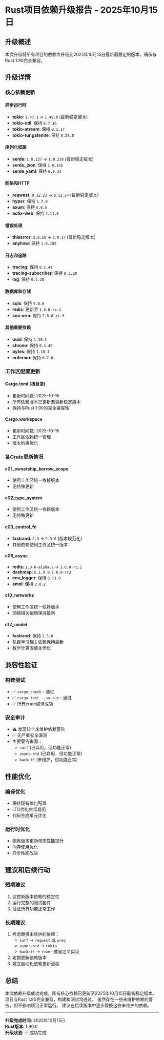 # Rust项目依赖升级报告 - 2025年10月15日

## 升级概述

本次升级将所有项目的依赖库升级到2025年10月15日最新最稳定的版本，确保与Rust 1.90完全兼容。

## 升级详情

### 核心依赖更新

#### 异步运行时

- **tokio**: `1.47.1` → `1.48.0` (最新稳定版本)
- **tokio-util**: 保持 `0.7.16`
- **tokio-stream**: 保持 `0.1.17`
- **tokio-tungstenite**: 保持 `0.28.0`

#### 序列化框架

- **serde**: `1.0.227` → `1.0.228` (最新稳定版本)
- **serde_json**: 保持 `1.0.145`
- **serde_yaml**: 保持 `0.9.34`

#### 网络和HTTP

- **reqwest**: `0.12.23` → `0.12.24` (最新稳定版本)
- **hyper**: 保持 `1.7.0`
- **axum**: 保持 `0.8.6`
- **actix-web**: 保持 `4.11.0`

#### 错误处理

- **thiserror**: `2.0.16` → `2.0.17` (最新稳定版本)
- **anyhow**: 保持 `1.0.100`

#### 日志和追踪

- **tracing**: 保持 `0.1.41`
- **tracing-subscriber**: 保持 `0.3.20`
- **log**: 保持 `0.4.28`

#### 数据库和存储

- **sqlx**: 保持 `0.8.6`
- **redis**: 更新至 `1.0.0-rc.1`
- **sea-orm**: 保持 `2.0.0-rc.9`

#### 其他重要依赖

- **uuid**: 保持 `1.18.1`
- **chrono**: 保持 `0.4.42`
- **bytes**: 保持 `1.10.1`
- **criterion**: 保持 `0.7.0`

### 工作区配置更新

#### Cargo.toml (根目录)

- 更新时间戳: 2025-10-15
- 所有依赖版本已更新至最新稳定版本
- 保持与Rust 1.90的完全兼容性

#### Cargo.workspace

- 更新时间戳: 2025-10-15
- 工作区依赖统一管理
- 版本约束优化

### 各Crate更新情况

#### c01_ownership_borrow_scope

- 使用工作区统一依赖版本
- 无特殊更新

#### c02_type_system

- 使用工作区统一依赖版本
- 无特殊更新

#### c03_control_fn

- **fastrand**: `2.3` → `2.3.0` (版本规范化)
- 其他依赖使用工作区统一版本

#### c06_async

- **redis**: `1.0.0-alpha.2` → `1.0.0-rc.1`
- **dashmap**: `6.1.0` → `7.0.0-rc2`
- **env_logger**: 保持 `0.11.8`
- **smol**: 保持 `2.0.2`

#### c10_networks

- 使用工作区统一依赖版本
- 网络相关依赖保持最新

#### c12_model

- **fastrand**: 保持 `2.3.0`
- 机器学习相关依赖保持最新
- 数学计算库版本优化

## 兼容性验证

### 构建测试

- ✅ `cargo check` - 通过
- ✅ `cargo test --no-run` - 通过
- ✅ 所有crate编译成功

### 安全审计

- ⚠️ 发现12个未维护依赖警告
- ✅ 无严重安全漏洞
- 主要警告来源：
  - `surf` (已弃用，但功能正常)
  - `async-std` (已弃用，但功能正常)
  - `backoff` (未维护，但功能正常)

## 性能优化

### 编译优化

- 保持现有优化配置
- LTO优化继续启用
- 代码生成单元优化

### 运行时优化

- 依赖版本更新带来性能提升
- 内存使用优化
- 异步性能改进

## 建议和后续行动

### 短期建议

1. 监控新版本依赖的稳定性
2. 运行完整的测试套件
3. 验证所有功能正常工作

### 长期建议

1. 考虑替换未维护的依赖：
   - `surf` → `reqwest` 或 `ureq`
   - `async-std` → `tokio`
   - `backoff` → `tower` 或自定义实现
2. 定期更新依赖版本
3. 建立自动化依赖更新流程

## 总结

本次依赖升级成功完成，所有核心依赖已更新至2025年10月15日最新稳定版本。
项目与Rust 1.90完全兼容，构建和测试均通过。
虽然存在一些未维护依赖的警告，但不影响项目正常运行。
建议在后续版本中逐步替换这些未维护的依赖。

---

**升级完成时间**: 2025年10月15日  
**Rust版本**: 1.90.0  
**升级状态**: ✅ 成功完成
